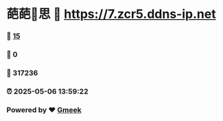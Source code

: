 # 葩葩🔭思 :link: https://7.zcr5.ddns-ip.net 
### :page_facing_up: [15](https://7.zcr5.ddns-ip.net/tag.html) 
### :speech_balloon: 0 
### :hibiscus: 317236 
### :alarm_clock: 2025-05-06 13:59:22 
### Powered by :heart: [Gmeek](https://github.com/Meekdai/Gmeek)
